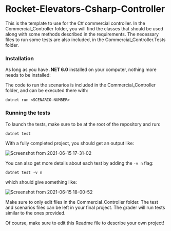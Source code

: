 # Rocket-Elevators-Csharp-Controller
This is the template to use for the C# commercial controller. In the Commercial_Controller folder, you will find the classes that should be used along with some methods described in the requirements. The necessary files to run some tests are also included, in the Commercial_Controller.Tests folder.

### Installation

As long as you have **.NET 6.0** installed on your computer, nothing more needs to be installed:

The code to run the scenarios is included in the Commercial_Controller folder, and can be executed there with:

`dotnet run <SCENARIO-NUMBER>`

### Running the tests

To launch the tests, make sure to be at the root of the repository and run:

`dotnet test`

With a fully completed project, you should get an output like:

![Screenshot from 2021-06-15 17-31-02](https://user-images.githubusercontent.com/28630658/122128889-3edfa500-ce03-11eb-97d0-df0cc6a79fed.png)

You can also get more details about each test by adding the `-v n` flag: 

`dotnet test -v n` 

which should give something like: 

![Screenshot from 2021-06-15 18-00-52](https://user-iges.githubusercontent.com/28630658/122129140-a8f84a00-ce03-11eb-8807-33d7eab8c387.png)

Make sure to only edit files in the Commercial_Controller folder. The test and scenarios files can be left in your final project. The grader will run tests similar to the ones provided.

Of course, make sure to edit this Readme file to describe your own project!
